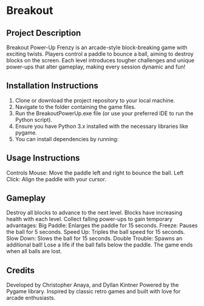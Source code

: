 # Breakout 

## Project Description
Breakout Power-Up Frenzy is an arcade-style block-breaking game with exciting twists. Players control a paddle to bounce a ball, aiming to destroy blocks on the screen. Each level introduces tougher challenges and unique power-ups that alter gameplay, making every session dynamic and fun!

## Installation Instructions
1. Clone or download the project repository to your local machine.
2. Navigate to the folder containing the game files.
3. Run the BreakoutPowerUp.exe file (or use your preferred IDE to run the Python script).
4. Ensure you have Python 3.x installed with the necessary libraries like pygame.
5. You can install dependencies by running:


## Usage Instructions
Controls
Mouse: Move the paddle left and right to bounce the ball.
Left Click: Align the paddle with your cursor.

## Gameplay
Destroy all blocks to advance to the next level.
Blocks have increasing health with each level.
Collect falling power-ups to gain temporary advantages:
Big Paddle: Enlarges the paddle for 15 seconds.
Freeze: Pauses the ball for 5 seconds.
Speed Up: Triples the ball speed for 15 seconds.
Slow Down: Slows the ball for 15 seconds.
Double Trouble: Spawns an additional ball!
Lose a life if the ball falls below the paddle. The game ends when all balls are lost.

## Credits
Developed by Christopher Anaya, and  Dyllan Kintner
Powered by the Pygame library.
Inspired by classic retro games and built with love for arcade enthusiasts.

